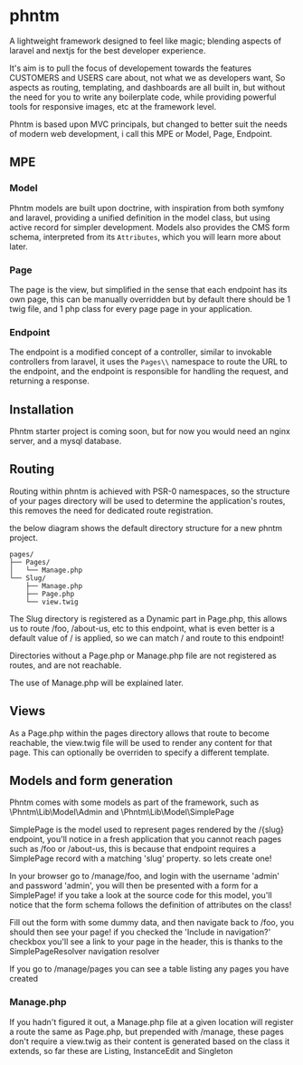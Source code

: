 # phntm
A lightweight framework designed to feel like magic; blending aspects of laravel and nextjs for the best developer experience.

It's aim is to pull the focus of developement towards the features CUSTOMERS and USERS care about, not what we as developers want, So aspects as routing, templating, and dashboards are all built in, but without the need for you to write any boilerplate code, while providing powerful tools for responsive images, etc at the framework level.

Phntm is based upon MVC principals, but changed to better suit the needs of modern web development, i call this MPE or Model, Page, Endpoint.

## MPE

### Model

Phntm models are built upon doctrine, with inspiration from both symfony and laravel, providing a unified definition in the model class, but using active record for simpler development.
Models also provides the CMS form schema, interpreted from its `Attributes`, which you will learn more about later.

### Page

The page is the view, but simplified in the sense that each endpoint has its own page, this can be manually overridden but by default there should be 1 twig file, and 1 php class for every page page in your application.

### Endpoint

The endpoint is a modified concept of a controller, similar to invokable controllers from laravel, it uses the `Pages\\` namespace to route the URL to the endpoint, and the endpoint is responsible for handling the request, and returning a response.

## Installation

Phntm starter project is coming soon, but for now you would need an nginx server, and a mysql database.

## Routing

Routing within phntm is achieved with PSR-0 namespaces, so the structure of your pages directory will be used to determine the application's routes, this removes the need for dedicated route registration.

the below diagram shows the default directory structure for a new phntm project.
```
pages/
├── Pages/
│   └── Manage.php
└── Slug/
    ├── Manage.php
    ├── Page.php
    └── view.twig
```

The Slug directory is registered as a Dynamic part in Page.php, this allows us to route /foo, /about-us, etc to this endpoint, what is even better is a default value of / is applied, so we can match / and route to this endpoint!

Directories without a Page.php or Manage.php file are not registered as routes, and are not reachable.

The use of Manage.php will be explained later.

## Views

As a Page.php within the pages directory allows that route to become reachable, the view.twig file will be used to render any content for that page. This can optionally be overriden to specify a different template.

## Models and form generation

Phntm comes with some models as part of the framework, such as \Phntm\Lib\Model\Admin and \Phntm\Lib\Model\SimplePage

SimplePage is the model used to represent pages rendered by the /{slug} endpoint, you'll notice in a fresh application that you cannot reach pages such as /foo or /about-us, this is because that endpoint requires a SimplePage record with a matching 'slug' property. so lets create one!

In your browser go to /manage/foo, and login with the username 'admin' and password 'admin', you will then be presented with a form for a SimplePage! if you take a look at the source code for this model, you'll notice that the form schema follows the definition of attributes on the class!

Fill out the form with some dummy data, and then navigate back to /foo, you should then see your page! if you checked the 'Include in navigation?' checkbox you'll see a link to your page in the header, this is thanks to the SimplePageResolver navigation resolver

If you go to /manage/pages you can see a table listing any pages you have created

### Manage.php

If you hadn't figured it out, a Manage.php file at a given location will register a route the same as Page.php, but prepended with /manage, these pages don't require a view.twig as their content is generated based on the class it extends, so far these are Listing, InstanceEdit and Singleton

